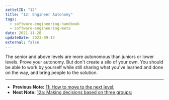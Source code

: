 ```yaml
---
zettelID: "12"
title: "12: Engineer Autonomy"
tags:
  - software-engineering-handbook
  - software-engineering-meta
date: 2021-11-28
updateDate: 2023-09-13
external: false
---
```


The senior and above levels are more autonomous than juniors or lower levels. Prove your autonomy. But don't create a silo of your own. You should be able to work by yourself while still sharing what you've learned and done on the way, and bring people to the solution.

---

- **Previous Note:** [11: How to move to the next level](/notes/11/);
- **Next Note:** [12a: Making decisions based on three groups](/notes/12a/);
